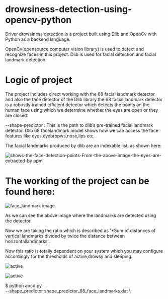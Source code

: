 # drowsiness-detection-using-opencv-python

Driver drowsiness detection is a project built using Dlib and OpenCv with Python as a backend language.

OpenCv(opensource computer vision library) is used to detect and recognize faces in this project.
Dlib is used for facial detection and facial landmark detection.
      
# Logic of project

The project includes direct working with the 68 facial landmark detector and also the face detector of the Dlib library.the 68 facial landmark detector is a robustly trained efficient detector which detects the points on the human face using which we determine whether the eyes are open or they are closed.

--shape-predictor : This is the path to dlib’s pre-trained facial landmark detector.
Dlib 68 facelandmark model shows how we can access the face features like eyes,eyebropws,nose,lips etc.





The facial landmarks produced by dlib are an indexable list, as shown here:



![shows-the-face-detection-points-From-the-above-image-the-eyes-are-extracted-by ppm](https://user-images.githubusercontent.com/105199336/170831070-a341d877-a9df-410a-b8f3-63d7ff91dc44.png)



# The working of the project can be found here:

![face_landmark image](https://user-images.githubusercontent.com/105199336/170838104-6a3e6de8-8158-4692-a13a-fed42367fa37.png)

As we can see the above image where the landmarks are detected using the detector.

Now we are taking the ratio which is described as '*Sum of distances of vertical landmarks divided by twice the distance between horizontallandmarks'.

Now this ratio is totally dependent on your system which you may configure accordingly for the thresholds of active,drowsy and sleeping.


![active](https://user-images.githubusercontent.com/105199336/170838879-3c32eedc-21b7-4639-b0e3-0195e7e82cce.png)

![active](https://user-images.githubusercontent.com/105199336/170838879-3c32eedc-21b7-4639-b0e3-0195e7e82cce.png)


$ python abcd.py \
	--shape_predictor shape_predictor_68_face_landmarks.dat \
